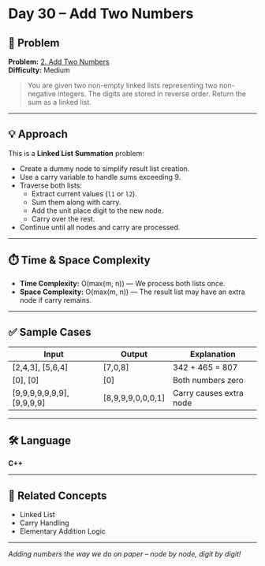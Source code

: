# Day 30 – Add Two Numbers

## 🧩 Problem

**Problem:** [2. Add Two Numbers](https://leetcode.com/problems/add-two-numbers/)  
**Difficulty:** Medium  

> You are given two non-empty linked lists representing two non-negative integers. The digits are stored in reverse order. Return the sum as a linked list.

---

## 💡 Approach

This is a **Linked List Summation** problem:

- Create a dummy node to simplify result list creation.
- Use a carry variable to handle sums exceeding 9.
- Traverse both lists:
  - Extract current values (`l1` or `l2`).
  - Sum them along with carry.
  - Add the unit place digit to the new node.
  - Carry over the rest.
- Continue until all nodes and carry are processed.

---

## ⏱️ Time & Space Complexity

- **Time Complexity:** O(max(m, n)) — We process both lists once.
- **Space Complexity:** O(max(m, n)) — The result list may have an extra node if carry remains.

---

## ✅ Sample Cases

| Input | Output | Explanation |
|-------|--------|-------------|
| [2,4,3], [5,6,4] | [7,0,8] | 342 + 465 = 807 |
| [0], [0] | [0] | Both numbers zero |
| [9,9,9,9,9,9,9], [9,9,9,9] | [8,9,9,9,0,0,0,1] | Carry causes extra node |

---

## 🛠️ Language

**C++**

---

## 🔗 Related Concepts

- Linked List
- Carry Handling
- Elementary Addition Logic

---

_Adding numbers the way we do on paper – node by node, digit by digit!_
